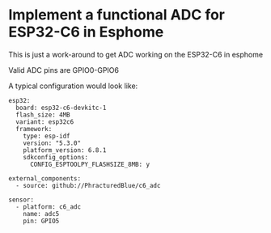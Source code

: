 # Implement a functional ADC for ESP32-C6 in Esphome

This is just a work-around to get ADC working on the ESP32-C6 in esphome

Valid ADC pins are GPIO0-GPIO6

A typical configuration would look like:
```
esp32:
  board: esp32-c6-devkitc-1
  flash_size: 4MB
  variant: esp32c6
  framework:
    type: esp-idf
    version: "5.3.0"
    platform_version: 6.8.1
    sdkconfig_options:
      CONFIG_ESPTOOLPY_FLASHSIZE_8MB: y

external_components:
  - source: github://PhracturedBlue/c6_adc

sensor:
  - platform: c6_adc
    name: adc5
    pin: GPIO5
```
